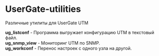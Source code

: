 # UserGate-utilities
Различные утилиты для UserGate UTM

<b>ug_listconf</b> - Программа выгружает конфигурацию UTM в текстовый файл.<br>
<b>ug_snmp_view</b> - Мониторинг UTM по SNMP.<br>
<b>ug_workconf</b> - Перенос настроек с одного узла на другой.<br>
